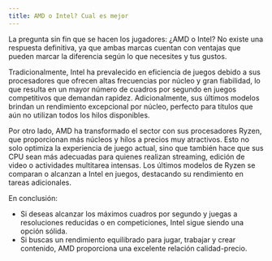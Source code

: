 ```yaml
---
title: AMD o Intel? Cual es mejor
---
```



La pregunta sin fin que se hacen los jugadores: ¿AMD o Intel? No existe una respuesta definitiva, ya que ambas marcas cuentan con ventajas que pueden marcar la diferencia según lo que necesites y tus gustos. 

Tradicionalmente, Intel ha prevalecido en eficiencia de juegos debido a sus procesadores que ofrecen altas frecuencias por núcleo y gran fiabilidad, lo que resulta en un mayor número de cuadros por segundo en juegos competitivos que demandan rapidez.  Adicionalmente, sus últimos modelos brindan un rendimiento excepcional por núcleo, perfecto para títulos que aún no utilizan todos los hilos disponibles. 

Por otro lado, AMD ha transformado el sector con sus procesadores Ryzen, que proporcionan más núcleos y hilos a precios muy atractivos.  Esto no solo optimiza la experiencia de juego actual, sino que también hace que sus CPU sean más adecuadas para quienes realizan streaming, edición de video o actividades multitarea intensas.  Los últimos modelos de Ryzen se comparan o alcanzan a Intel en juegos, destacando su rendimiento en tareas adicionales. 

En conclusión:
- Si deseas alcanzar los máximos cuadros por segundo y juegas a resoluciones reducidas o en competiciones, Intel sigue siendo una opción sólida. 
- Si buscas un rendimiento equilibrado para jugar, trabajar y crear contenido, AMD proporciona una excelente relación calidad-precio. 
